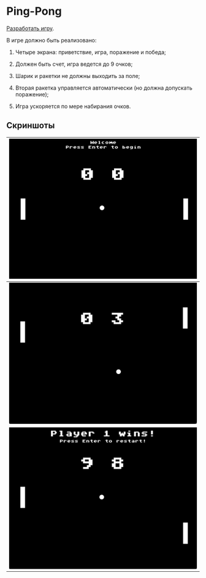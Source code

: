 # Ping-Pong

[Разработать игру](https://ru.wikipedia.org/wiki/Pong_(%D0%B8%D0%B3%D1%80%D0%B0)).

В игре должно быть реализовано:

1. Четыре экрана: приветствие, игра, поражение и победа;

2. Должен быть счет, игра ведется до 9 очков;

3. Шарик и ракетки не должны выходить за поле;

4. Вторая ракетка управляется автоматически (но должна допускать поражение);

5. Игра ускоряется по мере набирания очков.

## Скриншоты

| ![](./raw/start.png) |
| -------------------- |
| ![](./raw/game.png)  |
| ![](./raw/win.png)   |

